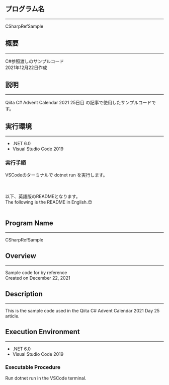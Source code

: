 ## プログラム名
***
CSharpRefSample

## 概要
***
C#参照渡しのサンプルコード<br>
2021年12月22日作成

## 説明
***
Qiita C# Advent Calendar 2021 25日目 の記事で使用したサンプルコードです。

## 実行環境
***
* .NET 6.0<br>
* Visual Studio Code 2019<br>

### 実行手順
VSCodeのターミナルで dotnet run を実行します。 


<br>
<br>
以下、英語版のREADMEとなります。<br>
The following is the README in English.😊<br>
<br>

## Program Name
***
CSharpRefSample

## Overview
***
Sample code for by reference<br>
Created on December 22, 2021

## Description
***
This is the sample code used in the Qiita C# Advent Calendar 2021 Day 25 article.

## Execution Environment
***
* .NET 6.0<br>
* Visual Studio Code 2019<br>
### Executable Procedure
Run dotnet run in the VSCode terminal.
